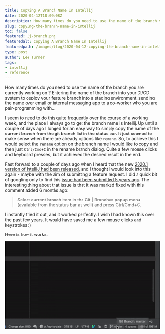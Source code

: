 ```yaml
---
title: Copying A Branch Name In Intellij
date: 2020-04-12T18:09:08Z
description: How many times do you need to use the name of the branch you are currently working on?  Up until now I didn't know an easy way to copy the name into the clipboard
slug: copying-the-branch-name-in-intellij
toc: false
featured: ij-branch.png
featuredalt: Copying A Branch Name In Intellij
featuredpath: /images/blog/2020-04-12-copying-the-branch-name-in-intellij
type: post
author: Lee Turner 
tags:
- intellij
- reference
---
```

How many times do you need to use the name of the branch you are currently working on ?  Entering the name of the branch into your CI/CD system to deploy your feature branch into a staging environment, sending the name over email or internal messaging app to a co-worker who you are pair-programming with...

I seem to need to do this quite frequently over the course of a working week, and the place I always go to get the branch name is Intellij.  Up until a couple of days ago I longed for an easy way to simply copy the name of the current branch from the git branch list in the status bar.  It just seemed to make sense when there are already options like `remane`.  So, to achieve this I would select the `rename` option on the branch name I would like to copy and then just `Ctrl/Cmd+C` in the rename branch dialog.  Quite a few mouse clicks and keyboard presses, but it achieved the desired result in the end.

Fast forward to a couple of days ago when I heard that the new [2020.1 version of IntelliJ had been released](https://www.jetbrains.com/idea/whatsnew/#v20201-apr-9), and I thought I would look into this again - maybe with the aim of submitting a feature request. I did a quick bit of googling only to find this [issue had been submitted 5 years ago](https://youtrack.jetbrains.com/issue/IDEA-145798).  The interesting thing about that issue is that it was marked fixed with this comment added 6 months ago:

> Select current branch item in the Git | Branches popup menu (available from the status bar as well) and press Ctrl/Cmd+C.

I instantly tried it out, and it worked perfectly.  I wish I had known this over the past few years.  It would have saved me a few mouse clicks and keystrokes :)

Here is how it works:

![Copying The Branch Name In IntelliJ](/images/blog/2020-04-12-copying-the-branch-name-in-intellij/copy-branch-name.gif)
